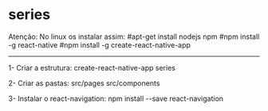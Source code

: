 # series

Atenção: No linux os instalar assim:
#apt-get install nodejs npm
#npm install -g react-native
#npm install -g create-react-native-app

------------------------------------------------------------------
1- Criar a estrutura:
create-react-native-app series

2- Criar as pastas:
src/pages
src/components

3- Instalar o react-navigation:
npm install --save react-navigation
